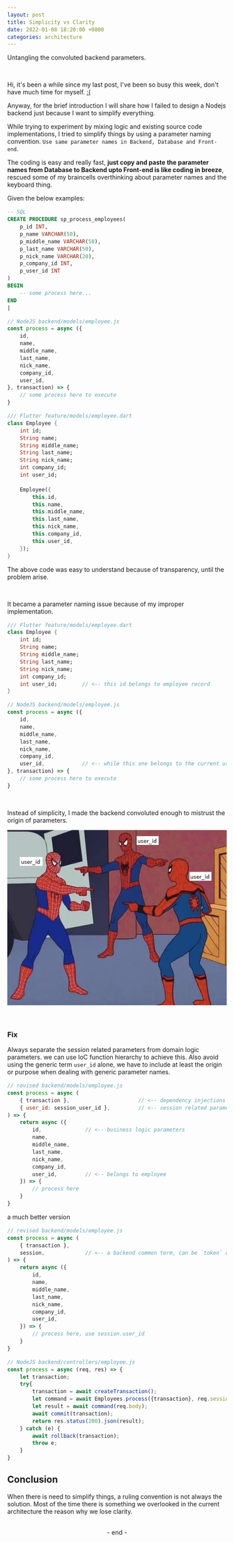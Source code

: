 ```yaml
---
layout: post
title: Simplicity vs Clarity
date: 2022-01-08 18:20:00 +0800
categories: architecture
---
```

Untangling the convoluted backend parameters.

<br>

Hi, it's been a while since my last post, I've been so busy this week, don't have much time for myself. [:(](# "jk :D, it is my hobby to create programs.")

Anyway, for the brief introduction I will share how I failed to design a Nodejs backend just because I want to simplify everything.

While trying to experiment by mixing logic and existing source code implementations,
I tried to simplify things by using a parameter naming convention. `Use same parameter names in Backend, Database and Front-end`.

The coding is easy and really fast, **just copy and paste the parameter names from Database to Backend upto Front-end is like coding in breeze**, rescued some of my braincells overthinking about parameter names and the keyboard thing.


Given the below examples:
```sql
-- SQL
CREATE PROCEDURE sp_process_employees(
    p_id INT,
    p_name VARCHAR(50),
    p_middle_name VARCHAR(50),
    p_last_name VARCHAR(50),
    p_nick_name VARCHAR(20),
    p_company_id INT,
    p_user_id INT
) 
BEGIN
    -- some process here...
END
|
```
```js
// NodeJS backend/models/employee.js
const process = async ({
    id,
    name,
    middle_name,
    last_name,
    nick_name,
    company_id,
    user_id,
}, transaction) => {
    // some process here to execute
}
```
```dart
/// Flutter feature/models/employee.dart
class Employee {
    int id;
    String name;
    String middle_name;
    String last_name;
    String nick_name;
    int company_id;
    int user_id;

    Employee({
        this.id,
        this.name,
        this.middle_name,
        this.last_name,
        this.nick_name,
        this.company_id,
        this.user_id,
    });
}
```

The above code was easy to understand because of transparency, until the problem arise.  

<br>

It became a parameter naming issue because of my improper implementation.

```dart
/// Flutter feature/models/employee.dart
class Employee {
    int id;
    String name;
    String middle_name;
    String last_name;
    String nick_name;
    int company_id;
    int user_id;        // <-- this id belongs to employee record
}
```
```js
// NodeJS backend/models/employee.js
const process = async ({
    id,
    name,
    middle_name,
    last_name,
    nick_name,
    company_id,     
    user_id,            // <-- while this one belongs to the current user, intended for [created|modified]_by_id
}, transaction) => {
    // some process here to execute
}
```

<br>

Instead of simplicity, I made the backend convoluted enough to mistrust the origin of parameters.


![spiders.jpg](/assets/images/spidermans.jpg)

<br>

### Fix
Always separate the session related parameters from domain logic parameters. we can use IoC function hierarchy to achieve this. Also avoid using the generic term `user_id` alone, we have to include at least the origin or purpose when dealing with generic parameter names.

```js
// revised backend/models/employee.js
const process = async (
    { transaction },                      // <-- dependency injections
    { user_id: session_user_id },         // <-- session related parameters
) => {
    return async ({
        id,              // <-- business logic parameters
        name,
        middle_name,
        last_name,
        nick_name,
        company_id,
        user_id,         // <-- belongs to employee
    }) => {
        // process here
    }
}
```

a much better version
```js
// revised backend/models/employee.js
const process = async (
    { transaction },
    session,             // <-- a backend common term, can be `token` or `claims`
) => {
    return async ({
        id,
        name,
        middle_name,
        last_name,
        nick_name,
        company_id,
        user_id,
    }) => {
        // process here, use session.user_id
    }
}
```
```js
// NodeJS backend/controllers/employee.js
const process = async (req, res) => {
    let transaction;
    try{
        transaction = await createTransaction();
        let command = await Employees.process({transaction}, req.session);
        let result = await command(req.body);
        await commit(transaction);
        return res.status(200).json(result);
    } catch (e) {
        await rollback(transaction);
        throw e;
    }
}
```

## Conclusion
When there is need to simplify things, a ruling convention is not always the solution.
Most of the time there is something we overlooked in the current architecture the reason why we lose clarity.

<br>

<center>- end -</center>
